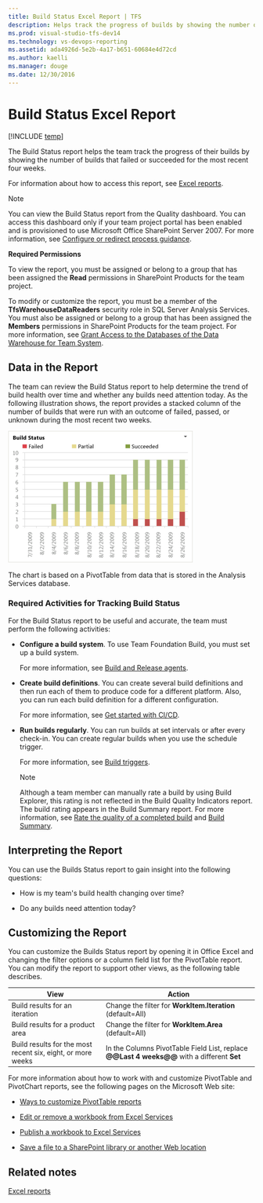 ```yaml
---
title: Build Status Excel Report | TFS
description: Helps track the progress of builds by showing the number of builds that failed or succeeded - Team Foundation Server (TFS)
ms.prod: visual-studio-tfs-dev14
ms.technology: vs-devops-reporting
ms.assetid: ada4926d-5e2b-4a17-b651-60684e4d72cd
ms.author: kaelli
ms.manager: douge
ms.date: 12/30/2016
---
```

# Build Status Excel Report

[!INCLUDE [temp](../_shared/tfs-sharepoint-version.md)]


The Build Status report helps the team track the progress of their builds by showing the number of builds that failed or succeeded for the most recent four weeks.  
  
 For information about how to access this report, see [Excel reports](excel-reports.md).  
  
> [!NOTE]
>  You can view the Build Status report from the Quality dashboard. You can access this dashboard only if your team project portal has been enabled and is provisioned to use Microsoft Office SharePoint Server 2007. For more information, see [Configure or redirect process guidance](../sharepoint-dashboards/configure-or-redirect-process-guidance.md).  
  
 **Required Permissions**  
  
 To view the report, you must be assigned or belong to a group that has been assigned the **Read** permissions in SharePoint Products for the team project.  
  
 To modify or customize the report, you must be a member of the **TfsWarehouseDataReaders** security role in SQL Server Analysis Services. You must also be assigned or belong to a group that has been assigned the **Members** permissions in SharePoint Products for the team project. For more information, see [Grant Access to the Databases of the Data Warehouse for Team System](../admin/grant-permissions-to-reports.md).  
  
##  <a name="Data"></a> Data in the Report  
 The team can review the Build Status report to help determine the trend of build health over time and whether any builds need attention today. As the following illustration shows, the report provides a stacked column of the number of builds that were run with an outcome of failed, passed, or unknown during the most recent two weeks.  
  
 ![Build Status report](_img/procguid_agileexcel.png "ProcGuid_AgileExcel")  
  
 The chart is based on a PivotTable from data that is stored in the Analysis Services database.  
  
### Required Activities for Tracking Build Status  
 For the Build Status report to be useful and accurate, the team must perform the following activities:  
  
-   **Configure a build system**. To use Team Foundation Build, you must set up a build system.  
  
     For more information, see [Build and Release agents](../../build-release/concepts/agents/agents.md).
  
-   **Create build definitions**. You can create several build definitions and then run each of them to produce code for a different platform. Also, you can run each build definition for a different configuration.  
  
     For more information, see [Get started with CI/CD](../../build-release/actions/ci-cd-part-1.md).
  
-   **Run builds regularly**. You can run builds at set intervals or after every check-in. You can create regular builds when you use the schedule trigger.  
  
     For more information, see [Build triggers](../../build-release/concepts/definitions/build/triggers.md).
  
    > [!NOTE]
    >  Although a team member can manually rate a build by using Build Explorer, this rating is not reflected in the Build Quality Indicators report. The build rating appears in the Build Summary report. For more information, see [Rate the quality of a completed build](https://msdn.microsoft.com/library/ms181734.aspx) and [Build Summary](../sql-reports/build-summary-report.md).  
  
##  <a name="Interpreting"></a> Interpreting the Report  
 You can use the Builds Status report to gain insight into the following questions:  
  
-   How is my team's build health changing over time?  
  
-   Do any builds need attention today?  
  
##  <a name="Updating"></a> Customizing the Report  
 You can customize the Builds Status report by opening it in Office Excel and changing the filter options or a column field list for the PivotTable report. You can modify the report to support other views, as the following table describes.  
  
|View|Action|  
|----------|------------|  
|Build results for an iteration|Change the filter for **WorkItem.Iteration** (default=All)|  
|Build results for a product area|Change the filter for **WorkItem.Area** (default=All)|  
|Build results for the most recent six, eight, or more weeks|In the Columns PivotTable Field List, replace **@@Last 4 weeks@@** with a different **Set**|  
  
 For more information about how to work with and customize PivotTable and PivotChart reports, see the following pages on the Microsoft Web site:  
  
-   [Ways to customize PivotTable reports](http://go.microsoft.com/fwlink/?LinkId=165722)  
  
-   [Edit or remove a workbook from Excel Services](http://go.microsoft.com/fwlink/?LinkId=165723)  
  
-   [Publish a workbook to Excel Services](http://go.microsoft.com/fwlink/?LinkId=165724)  
  
-   [Save a file to a SharePoint library or another Web location](http://go.microsoft.com/fwlink/?LinkId=165725)  
  
## Related notes 
 [Excel reports](excel-reports.md)